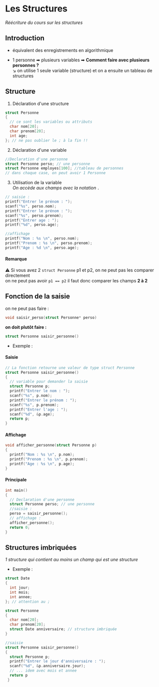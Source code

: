 # Les Structures
*Réécriture du cours sur les structures*

## Introduction
- équivalent des enregistrements en algorithmique

- 1 personne ➡ plusieurs variables ➡ **Comment faire avec plusieurs personnes ?**  
      ↘ on utilise 1 seule variable (structure) et on a ensuite un tableau de structures

## Structure 
1. Déclaration d'une structure

``` C
struct Personne
{
  // ce sont les variables ou attributs
  char nom[20];
  char prenom[20];
  int age;
}; // ne pas oublier le ; à la fin !!
```
2. Déclaration d'une variable
``` C
//Declaration d'une personne
struct Personne perso; // une personne
struct Personne employes[100]; //tableau de personnes
// dans chaque case, on peut avoir 1 Personne
```
3. Utilisation de la variable  
*On accède aux champs avec la notation ```.```*
  
``` C
// saisie : 
printf("Entrer le prénom : ");
scanf("%s", perso.nom);
printf("Entrer le prénom : ");
scanf("%s", perso.prenom);
printf("Entrer age : ");
printf("%d", perso.age);
```
``` C
//affichage
printf("Nom : %s \n", perso.nom);
printf("Prenom : %s \n", perso.prenom);
printf("Age : %d \n", perso.age);
```
#### Remarque
⚠️ Si vous avez 2 `struct Personne` p1 et p2, on ne peut pas les comparer directement   
on ne peut pas avoir `p1 == p2`
il faut donc comparer les champs **2 à 2**

## Fonction de la saisie
on ne peut pas faire :
``` C
void saisir_perso(struct Personne* perso)
```
**on doit plutôt faire :**
``` C
struct Personne saisir_personne()
``` 
- Exemple :
 #### Saisie
``` C
// La fonction retourne une valeur de type struct Personne
struct Personne saisir_personne()
{
  // variable pour demander la saisie
  struct Personne p;
  printf("Entrer le nom : ");
  scanf("%s", p.nom);
  printf("Entrer le prénom : ");
  scanf("%s", p.prenom);
  printf("Entrer l'age : ");
  scanf("%d", &p.age);
  return p;
}
``` 
#### Affichage
``` C
void afficher_personne(struct Personne p)
{
  printf("Nom : %s \n", p.nom);
  printf("Prenom : %s \n", p.prenom);
  printf("Age : %s \n", p.age);
}
``` 
#### Principale
``` C
int main()
{
  // Declaration d'une personne
  struct Personne perso; // une personne
  //saisie : 
  perso = saisir_personne();
  // affichage :
  afficher_personne();
  return 0;
}
``` 
## Structures imbriquées  
*1 structure qui contient au moins un champ qui est une structure*
- Exemple : 
``` C
struct Date
{
  int jour;
  int mois;
  int annee;
}; // attention au ;

struct Personne
{
  char nom[20];
  char prenom[20];
  struct Date anniversaire; // structure imbriquée
}

//saisie
struct Personne saisir_personne()
{
  struct Personne p;
  printf("Entrer le jour d'anniversaire : ");
  scanf("%d", &p.anniversaire.jour);
  // ... idem avec mois et annee
  return p
 }
```
 
